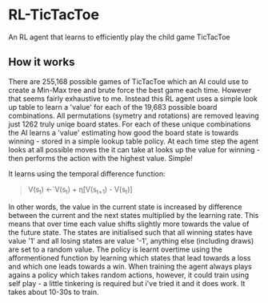 # RL-TicTacToe
An RL agent that learns to efficiently play the child game TicTacToe

## How it works
There are 255,168 possible games of TicTacToe which an AI could use to create a Min-Max tree and brute force the best game each time. However that seems fairly exhaustive to me. Instead this RL agent uses a simple look up table to learn a 'value' for each of the 19,683 possible board combinations. All permutations (symetry and rotations) are removed leaving just 1262 truly uniqe board states. For each of these unique combinations the AI learns a 'value' estimating how good the board state is towards winning - stored in a simple lookup table policy. At each time step the agent looks at all possible moves the it can take at looks up the value for winning - then performs the action with the highest value. Simple!

It learns using the temporal difference function:
<blockquote>
  V(s<sub>t</sub>) ←`V(s<sub>t</sub>) + η[V(s<sub>t+1</sub>) - V(s<sub>t</sub>)]
</blockquote>

In other words, the value in the current state is increased by  difference between the current and the next states multiplied by the learning rate.
This means that over time each value shifts slightly more towards the value of the future state. The states are initialised such that all winning states have value '1' and all losing states are value '-1', anything else (including draws) are set to a random value. The policy is learnt overtime using the afformentioned function by learning which states that lead towards a loss and which one leads towards a win. When training the agent always plays agains a policy which takes random actions, however, it could train using self play - a little tinkering is required but i've tried it and it does work. It takes about 10-30s to train.
